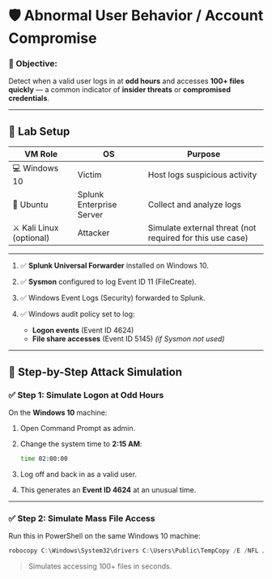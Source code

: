 # 🛡️ **Abnormal User Behavior / Account Compromise**

### 🎯 Objective:

Detect when a valid user logs in at **odd hours** and accesses **100+ files quickly** — a common indicator of **insider threats** or **compromised credentials**.

---

## 🧪 Lab Setup

| VM Role                  | OS                       | Purpose                                                   |
| ------------------------ | ------------------------ | --------------------------------------------------------- |
| 💻 Windows 10            | Victim                   | Host logs suspicious activity                             |
| 🐧 Ubuntu                | Splunk Enterprise Server | Collect and analyze logs                                  |
| ⚔️ Kali Linux (optional) | Attacker                 | Simulate external threat (not required for this use case) |

---

1. ✅ **Splunk Universal Forwarder** installed on Windows 10.
2. ✅ **Sysmon** configured to log Event ID 11 (FileCreate).
3. ✅ Windows Event Logs (Security) forwarded to Splunk.
4. ✅ Windows audit policy set to log:

   * **Logon events** (Event ID 4624)
   * **File share accesses** (Event ID 5145) *(if Sysmon not used)*

---

## 🔧 Step-by-Step Attack Simulation

### ✅ Step 1: Simulate Logon at Odd Hours

On the **Windows 10** machine:

1. Open Command Prompt as admin.
2. Change the system time to **2:15 AM**:

   ```cmd
   time 02:00:00
   ```
3. Log off and back in as a valid user.
4. This generates an **Event ID 4624** at an unusual time.

---

### ✅ Step 2: Simulate Mass File Access

Run this in PowerShell on the same Windows 10 machine:

```powershell
robocopy C:\Windows\System32\drivers C:\Users\Public\TempCopy /E /NFL /NDL /NJH /NJS /nc /ns /np
```

> Simulates accessing 100+ files in seconds.


